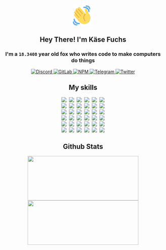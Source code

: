 <div><p align=center><img src=./resources/images/wave.gif width=64px height=64px></p><h2 align=center>Hey There! I'm Käse Fuchs</h2><h3 align=center>I'm a <code>18.3408</code> year old fox who writes code to make computers do things</h3><p align=center><a href=https://discord.com/users/507526681125322772><img alt=Discord src="https://img.shields.io/badge/Discord-5865F2?logo=discord&logoColor=white&style=flat-square#53966e138b9b10bc11eb1c5e86690efd"> </a><a href=https://gitlab.com/kasefuchs><img alt=GitLab src="https://img.shields.io/badge/GitLab-330F63?logo=gitlab&logoColor=white&style=flat-square#53966e138b9b10bc11eb1c5e86690efd"> </a><a href=https://npmjs.com/~kasefuchs><img alt=NPM src="https://img.shields.io/badge/NPM-CB3837?logo=npm&logoColor=white&style=flat-square#53966e138b9b10bc11eb1c5e86690efd"> </a><a href=https://t.me/kasefuchs><img alt=Telegram src="https://img.shields.io/badge/Telegram-2CA5E0?logo=telegram&logoColor=white&style=flat-square#53966e138b9b10bc11eb1c5e86690efd"> </a><a href=https://twitter.com/kasefuchs><img alt=Twitter src="https://img.shields.io/badge/Twitter-1DA1F2?logo=twitter&logoColor=white&style=flat-square#53966e138b9b10bc11eb1c5e86690efd"></a></p><h2 align=center>My skills</h2><p align=center><a href=https://aws.amazon.com/ ><picture><source srcset="https://skillicons.dev/icons?i=aws&theme=dark#53966e138b9b10bc11eb1c5e86690efd" media="(prefers-color-scheme: dark)"><source srcset="https://skillicons.dev/icons?i=aws&theme=light#53966e138b9b10bc11eb1c5e86690efd" media="(prefers-color-scheme: light), (prefers-color-scheme: no-preference)"><img src="https://skillicons.dev/icons?i=aws&theme=light#53966e138b9b10bc11eb1c5e86690efd"></picture></a>&nbsp;&nbsp;<a href=https://en.wikipedia.org/wiki/Bash_(Unix_shell)><picture><source srcset="https://skillicons.dev/icons?i=bash&theme=dark#53966e138b9b10bc11eb1c5e86690efd" media="(prefers-color-scheme: dark)"><source srcset="https://skillicons.dev/icons?i=bash&theme=light#53966e138b9b10bc11eb1c5e86690efd" media="(prefers-color-scheme: light), (prefers-color-scheme: no-preference)"><img src="https://skillicons.dev/icons?i=bash&theme=light#53966e138b9b10bc11eb1c5e86690efd"></picture></a>&nbsp;&nbsp;<a href=https://discord.com/developers/docs><picture><source srcset="https://skillicons.dev/icons?i=bots&theme=dark#53966e138b9b10bc11eb1c5e86690efd" media="(prefers-color-scheme: dark)"><source srcset="https://skillicons.dev/icons?i=bots&theme=light#53966e138b9b10bc11eb1c5e86690efd" media="(prefers-color-scheme: light), (prefers-color-scheme: no-preference)"><img src="https://skillicons.dev/icons?i=bots&theme=light#53966e138b9b10bc11eb1c5e86690efd"></picture></a>&nbsp;&nbsp;<a href=https://www.cloudflare.com/ ><picture><source srcset="https://skillicons.dev/icons?i=cloudflare&theme=dark#53966e138b9b10bc11eb1c5e86690efd" media="(prefers-color-scheme: dark)"><source srcset="https://skillicons.dev/icons?i=cloudflare&theme=light#53966e138b9b10bc11eb1c5e86690efd" media="(prefers-color-scheme: light), (prefers-color-scheme: no-preference)"><img src="https://skillicons.dev/icons?i=cloudflare&theme=light#53966e138b9b10bc11eb1c5e86690efd"></picture></a>&nbsp;&nbsp;<a href=https://en.wikipedia.org/wiki/CSS><picture><source srcset="https://skillicons.dev/icons?i=css&theme=dark#53966e138b9b10bc11eb1c5e86690efd" media="(prefers-color-scheme: dark)"><source srcset="https://skillicons.dev/icons?i=css&theme=light#53966e138b9b10bc11eb1c5e86690efd" media="(prefers-color-scheme: light), (prefers-color-scheme: no-preference)"><img src="https://skillicons.dev/icons?i=css&theme=light#53966e138b9b10bc11eb1c5e86690efd"></picture></a>&nbsp;&nbsp;<a href=https://www.docker.com/ ><picture><source srcset="https://skillicons.dev/icons?i=docker&theme=dark#53966e138b9b10bc11eb1c5e86690efd" media="(prefers-color-scheme: dark)"><source srcset="https://skillicons.dev/icons?i=docker&theme=light#53966e138b9b10bc11eb1c5e86690efd" media="(prefers-color-scheme: light), (prefers-color-scheme: no-preference)"><img src="https://skillicons.dev/icons?i=docker&theme=light#53966e138b9b10bc11eb1c5e86690efd"></picture></a><br><a href=https://www.electronjs.org/ ><picture><source srcset="https://skillicons.dev/icons?i=electron&theme=dark#53966e138b9b10bc11eb1c5e86690efd" media="(prefers-color-scheme: dark)"><source srcset="https://skillicons.dev/icons?i=electron&theme=light#53966e138b9b10bc11eb1c5e86690efd" media="(prefers-color-scheme: light), (prefers-color-scheme: no-preference)"><img src="https://skillicons.dev/icons?i=electron&theme=light#53966e138b9b10bc11eb1c5e86690efd"></picture></a>&nbsp;&nbsp;<a href=https://expressjs.com/ ><picture><source srcset="https://skillicons.dev/icons?i=express&theme=dark#53966e138b9b10bc11eb1c5e86690efd" media="(prefers-color-scheme: dark)"><source srcset="https://skillicons.dev/icons?i=express&theme=light#53966e138b9b10bc11eb1c5e86690efd" media="(prefers-color-scheme: light), (prefers-color-scheme: no-preference)"><img src="https://skillicons.dev/icons?i=express&theme=light#53966e138b9b10bc11eb1c5e86690efd"></picture></a>&nbsp;&nbsp;<a href=https://www.figma.com/ ><picture><source srcset="https://skillicons.dev/icons?i=figma&theme=dark#53966e138b9b10bc11eb1c5e86690efd" media="(prefers-color-scheme: dark)"><source srcset="https://skillicons.dev/icons?i=figma&theme=light#53966e138b9b10bc11eb1c5e86690efd" media="(prefers-color-scheme: light), (prefers-color-scheme: no-preference)"><img src="https://skillicons.dev/icons?i=figma&theme=light#53966e138b9b10bc11eb1c5e86690efd"></picture></a>&nbsp;&nbsp;<a href=https://firebase.google.com/ ><picture><source srcset="https://skillicons.dev/icons?i=firebase&theme=dark#53966e138b9b10bc11eb1c5e86690efd" media="(prefers-color-scheme: dark)"><source srcset="https://skillicons.dev/icons?i=firebase&theme=light#53966e138b9b10bc11eb1c5e86690efd" media="(prefers-color-scheme: light), (prefers-color-scheme: no-preference)"><img src="https://skillicons.dev/icons?i=firebase&theme=light#53966e138b9b10bc11eb1c5e86690efd"></picture></a>&nbsp;&nbsp;<a href=https://flask.palletsprojects.com/ ><picture><source srcset="https://skillicons.dev/icons?i=flask&theme=dark#53966e138b9b10bc11eb1c5e86690efd" media="(prefers-color-scheme: dark)"><source srcset="https://skillicons.dev/icons?i=flask&theme=light#53966e138b9b10bc11eb1c5e86690efd" media="(prefers-color-scheme: light), (prefers-color-scheme: no-preference)"><img src="https://skillicons.dev/icons?i=flask&theme=light#53966e138b9b10bc11eb1c5e86690efd"></picture></a>&nbsp;&nbsp;<a href=https://cloud.google.com/ ><picture><source srcset="https://skillicons.dev/icons?i=gcp&theme=dark#53966e138b9b10bc11eb1c5e86690efd" media="(prefers-color-scheme: dark)"><source srcset="https://skillicons.dev/icons?i=gcp&theme=light#53966e138b9b10bc11eb1c5e86690efd" media="(prefers-color-scheme: light), (prefers-color-scheme: no-preference)"><img src="https://skillicons.dev/icons?i=gcp&theme=light#53966e138b9b10bc11eb1c5e86690efd"></picture></a><br><a href=https://git-scm.com/ ><picture><source srcset="https://skillicons.dev/icons?i=git&theme=dark#53966e138b9b10bc11eb1c5e86690efd" media="(prefers-color-scheme: dark)"><source srcset="https://skillicons.dev/icons?i=git&theme=light#53966e138b9b10bc11eb1c5e86690efd" media="(prefers-color-scheme: light), (prefers-color-scheme: no-preference)"><img src="https://skillicons.dev/icons?i=git&theme=light#53966e138b9b10bc11eb1c5e86690efd"></picture></a>&nbsp;&nbsp;<a href=https://github.com/ ><picture><source srcset="https://skillicons.dev/icons?i=github&theme=dark#53966e138b9b10bc11eb1c5e86690efd" media="(prefers-color-scheme: dark)"><source srcset="https://skillicons.dev/icons?i=github&theme=light#53966e138b9b10bc11eb1c5e86690efd" media="(prefers-color-scheme: light), (prefers-color-scheme: no-preference)"><img src="https://skillicons.dev/icons?i=github&theme=light#53966e138b9b10bc11eb1c5e86690efd"></picture></a>&nbsp;&nbsp;<a href=https://gitlab.com/ ><picture><source srcset="https://skillicons.dev/icons?i=gitlab&theme=dark#53966e138b9b10bc11eb1c5e86690efd" media="(prefers-color-scheme: dark)"><source srcset="https://skillicons.dev/icons?i=gitlab&theme=light#53966e138b9b10bc11eb1c5e86690efd" media="(prefers-color-scheme: light), (prefers-color-scheme: no-preference)"><img src="https://skillicons.dev/icons?i=gitlab&theme=light#53966e138b9b10bc11eb1c5e86690efd"></picture></a>&nbsp;&nbsp;<a href=https://www.heroku.com/ ><picture><source srcset="https://skillicons.dev/icons?i=heroku&theme=dark#53966e138b9b10bc11eb1c5e86690efd" media="(prefers-color-scheme: dark)"><source srcset="https://skillicons.dev/icons?i=heroku&theme=light#53966e138b9b10bc11eb1c5e86690efd" media="(prefers-color-scheme: light), (prefers-color-scheme: no-preference)"><img src="https://skillicons.dev/icons?i=heroku&theme=light#53966e138b9b10bc11eb1c5e86690efd"></picture></a>&nbsp;&nbsp;<a href=https://en.wikipedia.org/wiki/HTML><picture><source srcset="https://skillicons.dev/icons?i=html&theme=dark#53966e138b9b10bc11eb1c5e86690efd" media="(prefers-color-scheme: dark)"><source srcset="https://skillicons.dev/icons?i=html&theme=light#53966e138b9b10bc11eb1c5e86690efd" media="(prefers-color-scheme: light), (prefers-color-scheme: no-preference)"><img src="https://skillicons.dev/icons?i=html&theme=light#53966e138b9b10bc11eb1c5e86690efd"></picture></a>&nbsp;&nbsp;<a href=https://en.wikipedia.org/wiki/JavaScript><picture><source srcset="https://skillicons.dev/icons?i=js&theme=dark#53966e138b9b10bc11eb1c5e86690efd" media="(prefers-color-scheme: dark)"><source srcset="https://skillicons.dev/icons?i=js&theme=light#53966e138b9b10bc11eb1c5e86690efd" media="(prefers-color-scheme: light), (prefers-color-scheme: no-preference)"><img src="https://skillicons.dev/icons?i=js&theme=light#53966e138b9b10bc11eb1c5e86690efd"></picture></a><br><a href=https://en.wikipedia.org/wiki/Linux><picture><source srcset="https://skillicons.dev/icons?i=linux&theme=dark#53966e138b9b10bc11eb1c5e86690efd" media="(prefers-color-scheme: dark)"><source srcset="https://skillicons.dev/icons?i=linux&theme=light#53966e138b9b10bc11eb1c5e86690efd" media="(prefers-color-scheme: light), (prefers-color-scheme: no-preference)"><img src="https://skillicons.dev/icons?i=linux&theme=light#53966e138b9b10bc11eb1c5e86690efd"></picture></a>&nbsp;&nbsp;<a href=https://mui.com/ ><picture><source srcset="https://skillicons.dev/icons?i=materialui&theme=dark#53966e138b9b10bc11eb1c5e86690efd" media="(prefers-color-scheme: dark)"><source srcset="https://skillicons.dev/icons?i=materialui&theme=light#53966e138b9b10bc11eb1c5e86690efd" media="(prefers-color-scheme: light), (prefers-color-scheme: no-preference)"><img src="https://skillicons.dev/icons?i=materialui&theme=light#53966e138b9b10bc11eb1c5e86690efd"></picture></a>&nbsp;&nbsp;<a href=https://en.wikipedia.org/wiki/Markdown><picture><source srcset="https://skillicons.dev/icons?i=md&theme=dark#53966e138b9b10bc11eb1c5e86690efd" media="(prefers-color-scheme: dark)"><source srcset="https://skillicons.dev/icons?i=md&theme=light#53966e138b9b10bc11eb1c5e86690efd" media="(prefers-color-scheme: light), (prefers-color-scheme: no-preference)"><img src="https://skillicons.dev/icons?i=md&theme=light#53966e138b9b10bc11eb1c5e86690efd"></picture></a>&nbsp;&nbsp;<a href=https://www.mongodb.com/ ><picture><source srcset="https://skillicons.dev/icons?i=mongodb&theme=dark#53966e138b9b10bc11eb1c5e86690efd" media="(prefers-color-scheme: dark)"><source srcset="https://skillicons.dev/icons?i=mongodb&theme=light#53966e138b9b10bc11eb1c5e86690efd" media="(prefers-color-scheme: light), (prefers-color-scheme: no-preference)"><img src="https://skillicons.dev/icons?i=mongodb&theme=light#53966e138b9b10bc11eb1c5e86690efd"></picture></a>&nbsp;&nbsp;<a href=https://www.mysql.com/ ><picture><source srcset="https://skillicons.dev/icons?i=mysql&theme=dark#53966e138b9b10bc11eb1c5e86690efd" media="(prefers-color-scheme: dark)"><source srcset="https://skillicons.dev/icons?i=mysql&theme=light#53966e138b9b10bc11eb1c5e86690efd" media="(prefers-color-scheme: light), (prefers-color-scheme: no-preference)"><img src="https://skillicons.dev/icons?i=mysql&theme=light#53966e138b9b10bc11eb1c5e86690efd"></picture></a>&nbsp;&nbsp;<a href=https://nextjs.org/ ><picture><source srcset="https://skillicons.dev/icons?i=nextjs&theme=dark#53966e138b9b10bc11eb1c5e86690efd" media="(prefers-color-scheme: dark)"><source srcset="https://skillicons.dev/icons?i=nextjs&theme=light#53966e138b9b10bc11eb1c5e86690efd" media="(prefers-color-scheme: light), (prefers-color-scheme: no-preference)"><img src="https://skillicons.dev/icons?i=nextjs&theme=light#53966e138b9b10bc11eb1c5e86690efd"></picture></a><br><a href=https://nodejs.org/en/ ><picture><source srcset="https://skillicons.dev/icons?i=nodejs&theme=dark#53966e138b9b10bc11eb1c5e86690efd" media="(prefers-color-scheme: dark)"><source srcset="https://skillicons.dev/icons?i=nodejs&theme=light#53966e138b9b10bc11eb1c5e86690efd" media="(prefers-color-scheme: light), (prefers-color-scheme: no-preference)"><img src="https://skillicons.dev/icons?i=nodejs&theme=light#53966e138b9b10bc11eb1c5e86690efd"></picture></a>&nbsp;&nbsp;<a href=https://www.postgresql.org/ ><picture><source srcset="https://skillicons.dev/icons?i=postgres&theme=dark#53966e138b9b10bc11eb1c5e86690efd" media="(prefers-color-scheme: dark)"><source srcset="https://skillicons.dev/icons?i=postgres&theme=light#53966e138b9b10bc11eb1c5e86690efd" media="(prefers-color-scheme: light), (prefers-color-scheme: no-preference)"><img src="https://skillicons.dev/icons?i=postgres&theme=light#53966e138b9b10bc11eb1c5e86690efd"></picture></a>&nbsp;&nbsp;<a href=https://learn.microsoft.com/en-us/powershell/ ><picture><source srcset="https://skillicons.dev/icons?i=powershell&theme=dark#53966e138b9b10bc11eb1c5e86690efd" media="(prefers-color-scheme: dark)"><source srcset="https://skillicons.dev/icons?i=powershell&theme=light#53966e138b9b10bc11eb1c5e86690efd" media="(prefers-color-scheme: light), (prefers-color-scheme: no-preference)"><img src="https://skillicons.dev/icons?i=powershell&theme=light#53966e138b9b10bc11eb1c5e86690efd"></picture></a>&nbsp;&nbsp;<a href=https://www.python.org/ ><picture><source srcset="https://skillicons.dev/icons?i=py&theme=dark#53966e138b9b10bc11eb1c5e86690efd" media="(prefers-color-scheme: dark)"><source srcset="https://skillicons.dev/icons?i=py&theme=light#53966e138b9b10bc11eb1c5e86690efd" media="(prefers-color-scheme: light), (prefers-color-scheme: no-preference)"><img src="https://skillicons.dev/icons?i=py&theme=light#53966e138b9b10bc11eb1c5e86690efd"></picture></a>&nbsp;&nbsp;<a href=https://www.raspberrypi.org/ ><picture><source srcset="https://skillicons.dev/icons?i=raspberrypi&theme=dark#53966e138b9b10bc11eb1c5e86690efd" media="(prefers-color-scheme: dark)"><source srcset="https://skillicons.dev/icons?i=raspberrypi&theme=light#53966e138b9b10bc11eb1c5e86690efd" media="(prefers-color-scheme: light), (prefers-color-scheme: no-preference)"><img src="https://skillicons.dev/icons?i=raspberrypi&theme=light#53966e138b9b10bc11eb1c5e86690efd"></picture></a>&nbsp;&nbsp;<a href=https://reactjs.org/ ><picture><source srcset="https://skillicons.dev/icons?i=react&theme=dark#53966e138b9b10bc11eb1c5e86690efd" media="(prefers-color-scheme: dark)"><source srcset="https://skillicons.dev/icons?i=react&theme=light#53966e138b9b10bc11eb1c5e86690efd" media="(prefers-color-scheme: light), (prefers-color-scheme: no-preference)"><img src="https://skillicons.dev/icons?i=react&theme=light#53966e138b9b10bc11eb1c5e86690efd"></picture></a><br><a href=https://redux.js.org/ ><picture><source srcset="https://skillicons.dev/icons?i=redux&theme=dark#53966e138b9b10bc11eb1c5e86690efd" media="(prefers-color-scheme: dark)"><source srcset="https://skillicons.dev/icons?i=redux&theme=light#53966e138b9b10bc11eb1c5e86690efd" media="(prefers-color-scheme: light), (prefers-color-scheme: no-preference)"><img src="https://skillicons.dev/icons?i=redux&theme=light#53966e138b9b10bc11eb1c5e86690efd"></picture></a>&nbsp;&nbsp;<a href=https://en.wikipedia.org/wiki/Regular_expression><picture><source srcset="https://skillicons.dev/icons?i=regex&theme=dark#53966e138b9b10bc11eb1c5e86690efd" media="(prefers-color-scheme: dark)"><source srcset="https://skillicons.dev/icons?i=regex&theme=light#53966e138b9b10bc11eb1c5e86690efd" media="(prefers-color-scheme: light), (prefers-color-scheme: no-preference)"><img src="https://skillicons.dev/icons?i=regex&theme=light#53966e138b9b10bc11eb1c5e86690efd"></picture></a>&nbsp;&nbsp;<a href=https://en.wikipedia.org/wiki/Sass_(stylesheet_language)><picture><source srcset="https://skillicons.dev/icons?i=sass&theme=dark#53966e138b9b10bc11eb1c5e86690efd" media="(prefers-color-scheme: dark)"><source srcset="https://skillicons.dev/icons?i=sass&theme=light#53966e138b9b10bc11eb1c5e86690efd" media="(prefers-color-scheme: light), (prefers-color-scheme: no-preference)"><img src="https://skillicons.dev/icons?i=sass&theme=light#53966e138b9b10bc11eb1c5e86690efd"></picture></a>&nbsp;&nbsp;<a href=https://www.typescriptlang.org/ ><picture><source srcset="https://skillicons.dev/icons?i=ts&theme=dark#53966e138b9b10bc11eb1c5e86690efd" media="(prefers-color-scheme: dark)"><source srcset="https://skillicons.dev/icons?i=ts&theme=light#53966e138b9b10bc11eb1c5e86690efd" media="(prefers-color-scheme: light), (prefers-color-scheme: no-preference)"><img src="https://skillicons.dev/icons?i=ts&theme=light#53966e138b9b10bc11eb1c5e86690efd"></picture></a>&nbsp;&nbsp;<a href=https://unity.com/ ><picture><source srcset="https://skillicons.dev/icons?i=unity&theme=dark#53966e138b9b10bc11eb1c5e86690efd" media="(prefers-color-scheme: dark)"><source srcset="https://skillicons.dev/icons?i=unity&theme=light#53966e138b9b10bc11eb1c5e86690efd" media="(prefers-color-scheme: light), (prefers-color-scheme: no-preference)"><img src="https://skillicons.dev/icons?i=unity&theme=light#53966e138b9b10bc11eb1c5e86690efd"></picture></a>&nbsp;&nbsp;<a href=https://workers.cloudflare.com/ ><picture><source srcset="https://skillicons.dev/icons?i=workers&theme=dark#53966e138b9b10bc11eb1c5e86690efd" media="(prefers-color-scheme: dark)"><source srcset="https://skillicons.dev/icons?i=workers&theme=light#53966e138b9b10bc11eb1c5e86690efd" media="(prefers-color-scheme: light), (prefers-color-scheme: no-preference)"><img src="https://skillicons.dev/icons?i=workers&theme=light#53966e138b9b10bc11eb1c5e86690efd"></picture></a><br></p><h2 align=center>Github Stats</h2><p align=center><picture><source srcset="https://github-readme-stats-kasefuchs.vercel.app/api/?count_private=true&hide_border=true&hide_rank=true&line_height=20&hide_title=true&username=Kasefuchs&theme=dark#53966e138b9b10bc11eb1c5e86690efd" media="(prefers-color-scheme: dark)"><source srcset="https://github-readme-stats-kasefuchs.vercel.app/api/?count_private=true&hide_border=true&hide_rank=true&line_height=20&hide_title=true&username=Kasefuchs&theme=light#53966e138b9b10bc11eb1c5e86690efd" media="(prefers-color-scheme: light), (prefers-color-scheme: no-preference)"><img align=middle width=350 height=140 src="https://github-readme-stats-kasefuchs.vercel.app/api/?count_private=true&hide_border=true&hide_rank=true&line_height=20&hide_title=true&username=Kasefuchs&theme=light#53966e138b9b10bc11eb1c5e86690efd"></picture><picture><source srcset="https://github-readme-stats-kasefuchs.vercel.app/api/top-langs/?count_private=true&hide_border=true&layout=compact&username=Kasefuchs&theme=dark#53966e138b9b10bc11eb1c5e86690efd" media="(prefers-color-scheme: dark)"><source srcset="https://github-readme-stats-kasefuchs.vercel.app/api/top-langs/?count_private=true&hide_border=true&layout=compact&username=Kasefuchs&theme=light#53966e138b9b10bc11eb1c5e86690efd" media="(prefers-color-scheme: light), (prefers-color-scheme: no-preference)"><img align=middle width=350 height=140 src="https://github-readme-stats-kasefuchs.vercel.app/api/top-langs/?count_private=true&hide_border=true&layout=compact&username=Kasefuchs&theme=light#53966e138b9b10bc11eb1c5e86690efd"></picture></p><img src="https://hit.yhype.me/github/profile?user_id=64592097#53966e138b9b10bc11eb1c5e86690efd" alt=""></div>